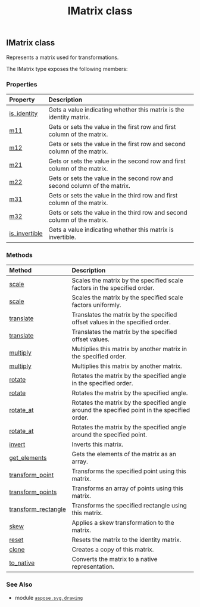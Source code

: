 ﻿---
title: IMatrix class
second_title: Aspose.SVG for Python via .NET API References
description: 
type: docs
weight: 130
url: /python-net/aspose.svg.drawing/imatrix/
is_root: false
---

## IMatrix class

Represents a matrix used for transformations.



The IMatrix type exposes the following members:

### Properties
| Property | Description |
| :- | :- |
| [is_identity](/svg/python-net/aspose.svg.drawing/imatrix/is_identity) | Gets a value indicating whether this matrix is the identity matrix. |
| [m11](/svg/python-net/aspose.svg.drawing/imatrix/m11) | Gets or sets the value in the first row and first column of the matrix. |
| [m12](/svg/python-net/aspose.svg.drawing/imatrix/m12) | Gets or sets the value in the first row and second column of the matrix. |
| [m21](/svg/python-net/aspose.svg.drawing/imatrix/m21) | Gets or sets the value in the second row and first column of the matrix. |
| [m22](/svg/python-net/aspose.svg.drawing/imatrix/m22) | Gets or sets the value in the second row and second column of the matrix. |
| [m31](/svg/python-net/aspose.svg.drawing/imatrix/m31) | Gets or sets the value in the third row and first column of the matrix. |
| [m32](/svg/python-net/aspose.svg.drawing/imatrix/m32) | Gets or sets the value in the third row and second column of the matrix. |
| [is_invertible](/svg/python-net/aspose.svg.drawing/imatrix/is_invertible) | Gets a value indicating whether this matrix is invertible. |


### Methods
| Method | Description |
| :- | :- |
| [scale](/svg/python-net/aspose.svg.drawing/imatrix/scale/#float-float-aspose.svg.drawing.WebMatrixOrder) | Scales the matrix by the specified scale factors in the specified order. |
| [scale](/svg/python-net/aspose.svg.drawing/imatrix/scale/#float-float) | Scales the matrix by the specified scale factors uniformly. |
| [translate](/svg/python-net/aspose.svg.drawing/imatrix/translate/#float-float-aspose.svg.drawing.WebMatrixOrder) | Translates the matrix by the specified offset values in the specified order. |
| [translate](/svg/python-net/aspose.svg.drawing/imatrix/translate/#float-float) | Translates the matrix by the specified offset values. |
| [multiply](/svg/python-net/aspose.svg.drawing/imatrix/multiply/#aspose.svg.drawing.IMatrix-aspose.svg.drawing.WebMatrixOrder) | Multiplies this matrix by another matrix in the specified order. |
| [multiply](/svg/python-net/aspose.svg.drawing/imatrix/multiply/#aspose.svg.drawing.IMatrix) | Multiplies this matrix by another matrix. |
| [rotate](/svg/python-net/aspose.svg.drawing/imatrix/rotate/#float-aspose.svg.drawing.WebMatrixOrder) | Rotates the matrix by the specified angle in the specified order. |
| [rotate](/svg/python-net/aspose.svg.drawing/imatrix/rotate/#float) | Rotates the matrix by the specified angle. |
| [rotate_at](/svg/python-net/aspose.svg.drawing/imatrix/rotate_at/#float-aspose.pydrawing.PointF-aspose.svg.drawing.WebMatrixOrder) | Rotates the matrix by the specified angle around the specified point in the specified order. |
| [rotate_at](/svg/python-net/aspose.svg.drawing/imatrix/rotate_at/#float-aspose.pydrawing.PointF) | Rotates the matrix by the specified angle around the specified point. |
| [invert](/svg/python-net/aspose.svg.drawing/imatrix/invert/#) | Inverts this matrix. |
| [get_elements](/svg/python-net/aspose.svg.drawing/imatrix/get_elements/#) | Gets the elements of the matrix as an array. |
| [transform_point](/svg/python-net/aspose.svg.drawing/imatrix/transform_point/#aspose.pydrawing.PointF) | Transforms the specified point using this matrix. |
| [transform_points](/svg/python-net/aspose.svg.drawing/imatrix/transform_points/#aspose.pydrawing.PointF[]) | Transforms an array of points using this matrix. |
| [transform_rectangle](/svg/python-net/aspose.svg.drawing/imatrix/transform_rectangle/#aspose.pydrawing.RectangleF) | Transforms the specified rectangle using this matrix. |
| [skew](/svg/python-net/aspose.svg.drawing/imatrix/skew/#float-float) | Applies a skew transformation to the matrix. |
| [reset](/svg/python-net/aspose.svg.drawing/imatrix/reset/#) | Resets the matrix to the identity matrix. |
| [clone](/svg/python-net/aspose.svg.drawing/imatrix/clone/#) | Creates a copy of this matrix. |
| [to_native](/svg/python-net/aspose.svg.drawing/imatrix/to_native/#) | Converts the matrix to a native representation. |



### See Also
* module [`aspose.svg.drawing`](..)
